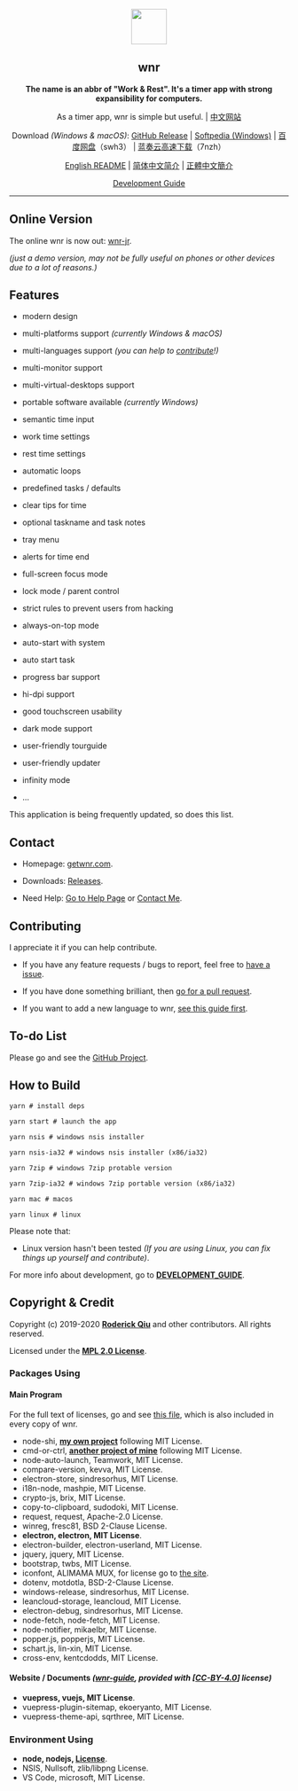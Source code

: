 <p align="center"><img src="https://i.loli.net/2020/01/27/bOvLlYmT7dQFRjr.png"
        width="64px" /></p>

<h2 align="center">wnr</h2>

<p align="center">
    <b>The name is an abbr of "Work & Rest". It's a timer app with strong expansibility for computers.</b>
</p>

<p align="center">
    As a timer app, wnr is simple but useful. | <a href="https://getwnr.com/">中文网站</a>
</p>

<p align="center">
    Download <i>(Windows & macOS)</i>: <a href="https://github.com/RoderickQiu/wnr/releases">GitHub Release</a> | <a
        href="https://www.softpedia.com/get/Desktop-Enhancements/Clocks-Time-Management/wnr.shtml">Softpedia
        (Windows)</a> | <a href="https://pan.baidu.com/s/1PDpnEkf-zKQKQIhUTO0ubQ">百度网盘</a>（swh3） | <a href="https://www.lanzous.com/b01n0tb4j">蓝奏云高速下载</a>（7nzh）
</p>

<p align="center">
    <a href="https://github.com/RoderickQiu/wnr/blob/master/README.md">English README</a> | <a href="https://github.com/RoderickQiu/wnr/blob/master/README.zh-CN.md">简体中文简介</a> | <a href="https://github.com/RoderickQiu/wnr/blob/master/README.zh-TW.md">正體中文簡介</a>
</p>

<p align="center">
    <a href="https://github.com/RoderickQiu/wnr/blob/master/DEVELOPMENT_GUIDE.md">Development Guide</a>
</p>

---

## Online Version

The online wnr is now out: [wnr-jr](https://wnr-jr.scris.top).

*(just a demo version, may not be fully useful on phones or other devices due to a lot of reasons.)*

## Features

- modern design

- multi-platforms support *(currently Windows & macOS)*

- multi-languages support *(you can help to [contribute](https://github.com/RoderickQiu/wnr/blob/master/locales/README.md)!)*

- multi-monitor support

- multi-virtual-desktops support

- portable software available *(currently Windows)*

- semantic time input

- work time settings

- rest time settings

- automatic loops

- predefined tasks / defaults

- clear tips for time

- optional taskname and task notes

- tray menu

- alerts for time end

- full-screen focus mode

- lock mode / parent control

- strict rules to prevent users from hacking

- always-on-top mode

- auto-start with system

- auto start task

- progress bar support

- hi-dpi support

- good touchscreen usability

- dark mode support

- user-friendly tourguide

- user-friendly updater

- infinity mode

- ...

This application is being frequently updated, so does this list.

## Contact

- Homepage: [getwnr.com](https://getwnr.com/).

- Downloads: [Releases](https://github.com/RoderickQiu/wnr/releases/).

- Need Help: [Go to Help Page](https://getwnr.com/guide/1-basic-usage.html) or [Contact Me](mailto:scrisqiu@hotmail.com).

## Contributing

I appreciate it if you can help contribute.

- If you have any feature requests / bugs to report, feel free to [have a issue](https://github.com/RoderickQiu/wnr/issues/new).

- If you have done something brilliant, then [go for a pull request](https://github.com/RoderickQiu/wnr/pulls).

- If you want to add a new language to wnr, [see this guide first](https://github.com/RoderickQiu/wnr/blob/master/locales/README.md).

## To-do List

Please go and see the [GitHub Project](https://github.com/RoderickQiu/wnr/projects/1).

## How to Build

```shell
yarn # install deps

yarn start # launch the app

yarn nsis # windows nsis installer

yarn nsis-ia32 # windows nsis installer (x86/ia32)

yarn 7zip # windows 7zip protable version

yarn 7zip-ia32 # windows 7zip portable version (x86/ia32)

yarn mac # macos

yarn linux # linux
```

Please note that:

- Linux version hasn't been tested *(If you are using Linux, you can fix things up yourself and contribute)*.

For more info about development, go to [**DEVELOPMENT_GUIDE**](https://github.com/RoderickQiu/wnr/blob/master/DEVELOPMENT_GUIDE.md).

## Copyright & Credit

Copyright (c) 2019-2020 **[Roderick Qiu](https://r-q.name)** and other contributors. All rights reserved.

Licensed under the **[MPL 2.0 License](https://github.com/RoderickQiu/wnr/blob/master/LICENSE)**.

### Packages Using

#### Main Program

For the full text of licenses, go and see [this file](https://github.com/RoderickQiu/wnr/blob/master/NOTICE.md), which is also included in every copy of wnr.

- node-shi, [**my own project**](https://www.npmjs.com/package/node-shi) following MIT License.
- cmd-or-ctrl, [**another project of mine**](https://www.npmjs.com/package/cmd-or-ctrl) following MIT License.
- node-auto-launch, Teamwork, MIT License.
- compare-version, kevva, MIT License.
- electron-store, sindresorhus, MIT License.
- i18n-node, mashpie, MIT License.
- crypto-js, brix, MIT License.
- copy-to-clipboard, sudodoki, MIT License.
- request, request, Apache-2.0 License.
- winreg, fresc81, BSD 2-Clause License.
- **electron, electron, MIT License**.
- electron-builder, electron-userland, MIT License.
- jquery, jquery, MIT License.
- bootstrap, twbs, MIT License.
- iconfont, ALIMAMA MUX, for license go to [the site](https://www.iconfont.cn/).
- dotenv, motdotla, BSD-2-Clause License.
- windows-release, sindresorhus, MIT License.
- leancloud-storage, leancloud, MIT License.
- electron-debug, sindresorhus, MIT License.
- node-fetch, node-fetch, MIT License.
- node-notifier, mikaelbr, MIT License.
- popper.js, popperjs, MIT License.
- schart.js, lin-xin, MIT License.
- cross-env, kentcdodds, MIT License.

#### Website / Documents *([wnr-guide](https://github.com/RoderickQiu/wnr-guide), provided with [[CC-BY-4.0](https://spdx.org/licenses/CC-BY-4.0.html)] license)*

- **vuepress, vuejs, MIT License**.
- vuepress-plugin-sitemap, ekoeryanto, MIT License.
- vuepress-theme-api, sqrthree, MIT License.

### Environment Using

- **node, nodejs, [License](https://github.com/nodejs/node/blob/master/LICENSE)**.
- NSIS, Nullsoft, zlib/libpng License.
- VS Code, microsoft, MIT License.
